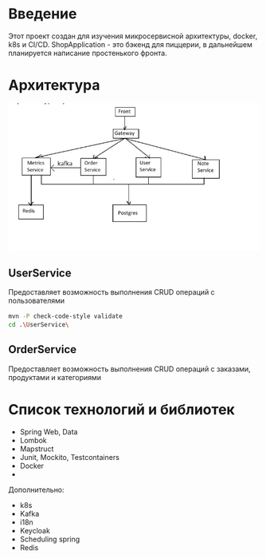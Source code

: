 # Введение

Этот проект создан для изучения микросервисной архитектуры, docker, k8s и СI/CD.
ShopApplication - это бэкенд для пиццерии, в дальнейшем планируется написание простенького фронта.

# Архитектура

![(скрин)](https://github.com/RinatBeybutov/shopApp/blob/master/arhitecture.jpg)

## UserService

Предоставляет возможность выполнения CRUD операций с пользователями

``` bash
mvn -P check-code-style validate
cd .\UserService\
```

## OrderService

Предоставляет возможность выполнения CRUD операций с заказами, продуктами и категориями

# Список технологий и библиотек

* Spring Web, Data
* Lombok
* Mapstruct
* Junit, Mockito, Testcontainers
* Docker
* 

Дополнительно:

* k8s
* Kafka
* i18n
* Keycloak
* Scheduling spring
* Redis



